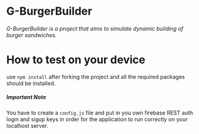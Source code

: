 # G-BurgerBuilder
###### G-BurgerBuilder is a project that aims to simulate dynamic building of burger sandwiches. 


# How to test on your device

use `npm install` after forking the project and all the required packages should be installed.

##### Important Note
You have to create a `config.js` file and put in you own firebase REST auth login and sigup keys in order for the application to run correctly on your localhost server.

